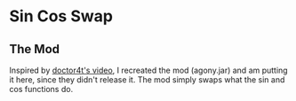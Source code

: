 # Sin Cos Swap

## The Mod

Inspired by [doctor4t's video](https://www.youtube.com/watch?v=1WUpXsiE1Ok), I recreated the mod (agony.jar) and am putting it here, since they didn't release it.
The mod simply swaps what the sin and cos functions do.
